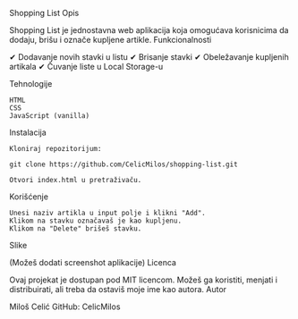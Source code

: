 Shopping List
Opis

Shopping List je jednostavna web aplikacija koja omogućava korisnicima da dodaju, brišu i označe kupljene artikle.
Funkcionalnosti

✔ Dodavanje novih stavki u listu
✔ Brisanje stavki
✔ Obeležavanje kupljenih artikala
✔ Čuvanje liste u Local Storage-u

Tehnologije

    HTML
    CSS
    JavaScript (vanilla)

Instalacija

    Kloniraj repozitorijum:

    git clone https://github.com/CelicMilos/shopping-list.git

    Otvori index.html u pretraživaču.

Korišćenje

    Unesi naziv artikla u input polje i klikni "Add".
    Klikom na stavku označavaš je kao kupljenu.
    Klikom na "Delete" brišeš stavku.

Slike

(Možeš dodati screenshot aplikacije)
Licenca

Ovaj projekat je dostupan pod MIT licencom. Možeš ga koristiti, menjati i distribuirati, ali treba da ostaviš moje ime kao autora.
Autor

Miloš Celić
GitHub: CelicMilos
